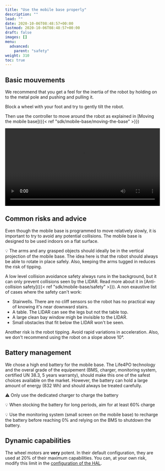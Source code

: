 ```yaml
---
title: "Use the mobile base properly"
description: ""
lead: ""
date: 2020-10-06T08:48:57+00:00
lastmod: 2020-10-06T08:48:57+00:00
draft: false
images: []
menu:
  advanced:
    parent: "safety"
weight: 310
toc: true
---
```


## Basic mouvements

We recommend that you get a feel for the inertia of the robot by holding on to the metal pole and pushing and pulling it. 


Block a wheel with your foot and try to gently tilt the robot.


Then use the controller to move around the robot as explained in [Moving the mobile base]({{< ref "sdk/mobile-base/moving-the-base" >}})
<p align="center">
    <video controls="controls" width="100%" autoplay once>
    <source type="video/mp4" src="controller_mouvement.mp4"></source>
    </video>
    <br>
</p>

## Common risks and advice
Even though the mobile base is programmed to move relatively slowly, it is important to try to avoid any potential collisions. The mobile base is designed to be used indoors on a flat surface.

:bulb: The arms and any grasped objects should ideally be in the vertical projection of the mobile base. The idea here is that the robot should always be able to rotate in place safely. Also, keeping the arms tugged in reduces the risk of tipping.

A low level collision avoidance safety always runs in the background, but it can only prevent collisions seen by the LIDAR. Read more about it in [Anti-collision safety]({{< ref "sdk/mobile-base/safety" >}}). A non exaustive list of cases where the safety can't work:
* Stairwells. There are no cliff sensors so the robot has no practical way of knowing it's near downward stairs.
* A table. The LIDAR can see the legs but not the table top. 
* A large clean bay window migh be invisible to the LIDAR. 
* Small obstacles that fit below the LIDAR won't be seen.

Another risk is the robot tipping. Avoid rapid variations in acceleration. Also, we don't recommend using the robot on a slope above 10°.


## Battery management
We chose a high end battery for the mobile base. The Life4PO technology and the overal grade of the equipement (BMS, charger, monitoring system, certified UN 38.3, 5 years warranty), should make this one of the safest choices available on the market.
However, the battery can hold a large amount of energy (832 Wh) and should always be treated carefully.

:warning: Only use the dedicated charger to charge the battery

:bulb: When stocking the battery for long periods, aim for at least 60% charge

:bulb: Use the monitoring system (small screen on the mobile base) to recharge the battery before reaching 0% and relying on the BMS to shutdown the battery.

## Dynamic capabilities
The wheel motors are **very** potent. In their default configuration, they are used at 20% of their maximum capabilities.
You can, at your own risk, modify this limit in the [configuration of the HAL](https://github.com/pollen-robotics/zuuu_hal).
